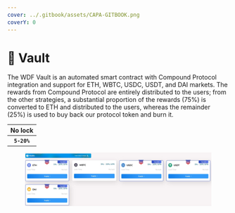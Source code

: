 ```yaml
---
cover: ../.gitbook/assets/CAPA-GITBOOK.png
coverY: 0
---
```


# 🔐 Vault

The WDF Vault is an automated smart contract with Compound Protocol integration and support for ETH, WBTC, USDC, USDT, and DAI markets. The rewards from Compound Protocol are entirely distributed to the users; from the other strategies, a substantial proportion of the rewards (75%) is converted to ETH and distributed to the users, whereas the remainder (25%) is used to buy back our protocol token and burn it.

|   No lock   |
| :---------: |
| **`5-20%`** |

<figure><img src="../.gitbook/assets/vault.JPG" alt=""><figcaption></figcaption></figure>

